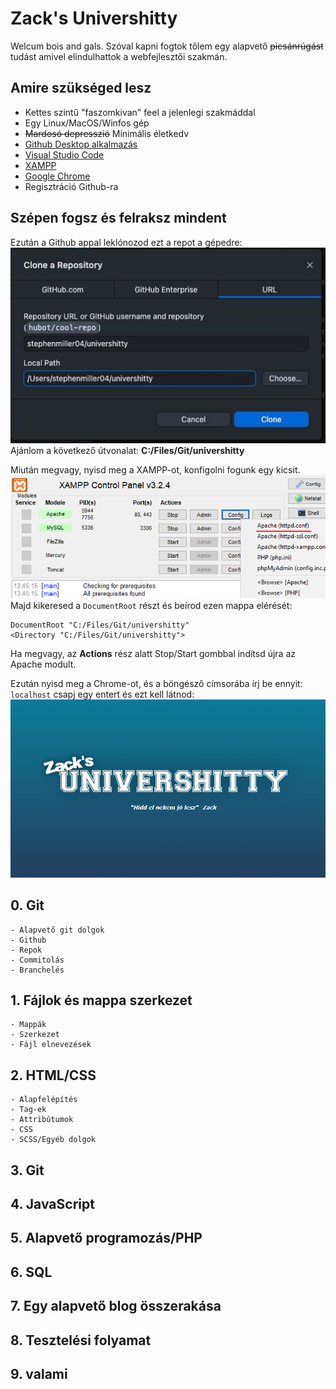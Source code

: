 # Zack's Univershitty
Welcum bois and gals. Szóval kapni fogtok tőlem egy alapvető ~~picsánrúgást~~ tudást amivel elindulhattok a webfejlesztői szakmán.

## Amire szükséged lesz
- Kettes szintű "faszomkivan" feel a jelenlegi szakmáddal
- Egy Linux/MacOS/Winfos gép
- ~~Mardosó depresszió~~ Minimális életkedv
- [Github Desktop alkalmazás](https://desktop.github.com)
- [Visual Studio Code](https://code.visualstudio.com/download)
- [XAMPP](https://www.apachefriends.org/download.html)
- [Google Chrome](https://www.google.com/chrome/)
- Regisztráció Github-ra

## Szépen fogsz és felraksz mindent
Ezután a Github appal leklónozod ezt a repot a gépedre:
![git](docs/img/git.jpg "git")
Ajánlom a következő útvonalat: __C:/Files/Git/univershitty__

Miután megvagy, nyisd meg a XAMPP-ot, konfigolni fogunk egy kicsit.
![httpdconf](docs/img/httpdconf.png "httpdconf")
<br>Majd kikeresed a `DocumentRoot` részt és beírod ezen mappa elérését:
```
DocumentRoot "C:/Files/Git/univershitty"
<Directory "C:/Files/Git/univershitty">
```

Ha megvagy, az __Actions__ rész alatt Stop/Start gombbal indítsd újra az Apache modult.

Ezután nyisd meg a Chrome-ot, és a böngésző címsorába írj be ennyit: `localhost` csapj egy entert és ezt kell látnod:
![univershitty](docs/img/univershitty.png "univershitty")

## 0. Git
    - Alapvető git dolgok
    - Github
    - Repok
    - Commitolás
    - Branchelés
## 1. Fájlok és mappa szerkezet
    - Mappák
    - Szerkezet
    - Fájl elnevezések
## 2. HTML/CSS
    - Alapfelépítés
    - Tag-ek
    - Attribútumok
    - CSS
    - SCSS/Egyéb dolgok
## 3. Git

## 4. JavaScript

## 5. Alapvető programozás/PHP

## 6. SQL

## 7. Egy alapvető blog összerakása

## 8. Tesztelési folyamat

## 9. valami